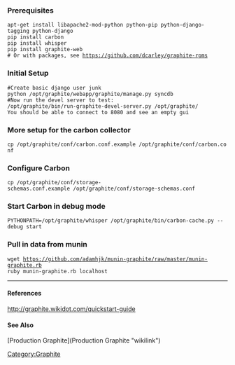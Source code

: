 ### Prerequisites

`apt-get install libapache2-mod-python python-pip python-django-tagging python-django`\
`pip install carbon`\
`pip install whisper`\
`pip install graphite-web`\
`# Or with packages, see `[`https://github.com/dcarley/graphite-rpms`](https://github.com/dcarley/graphite-rpms)

### Initial Setup

`#Create basic django user junk`\
`python /opt/graphite/webapp/graphite/manage.py syncdb`\
`#Now run the devel server to test:`\
`/opt/graphite/bin/run-graphite-devel-server.py /opt/graphite/`
`You should be able to connect to 8080 and see an empty gui`

### More setup for the carbon collector

`cp /opt/graphite/conf/carbon.conf.example /opt/graphite/conf/carbon.conf`

### Configure Carbon

`cp /opt/graphite/conf/storage-schemas.conf.example /opt/graphite/conf/storage-schemas.conf`

### Start Carbon in debug mode

`PYTHONPATH=/opt/graphite/whisper /opt/graphite/bin/carbon-cache.py --debug start`

### Pull in data from munin

`wget `[`https://github.com/adamhjk/munin-graphite/raw/master/munin-graphite.rb`](https://github.com/adamhjk/munin-graphite/raw/master/munin-graphite.rb)\
`ruby munin-graphite.rb localhost`

* * * * *

#### References

<http://graphite.wikidot.com/quickstart-guide>

#### See Also

[Production Graphite](Production Graphite "wikilink")

<Category:Graphite>
